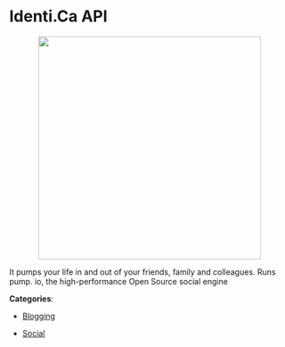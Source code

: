 # Identi.Ca API
<p align="center">
    <img width="400" src="https://raw.githubusercontent.com/apis-list/apis-list/apis/identi-ca-api/logo_256x256.png" />
</p>

It pumps your life in and out of your friends, family and colleagues. Runs pump. io, the high-performance Open Source social engine



**Categories**:

- [Blogging](https://github.com/apis-list/apis-list#blogging)

- [Social](https://github.com/apis-list/apis-list#social)



